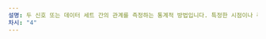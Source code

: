 ```yaml
---
설명: 두 신호 또는 데이터 세트 간의 관계를 측정하는 통계적 방법입니다. 특정한 시점이나 주파수에서 한 신호가 다른 신호와 얼마나 유사한지를 파악하는 데 사용됩니다. 추후 자세히 배움
차시: "4"
---
```

